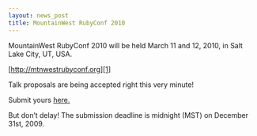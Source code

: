 ```yaml
---
layout: news_post
title: MountainWest RubyConf 2010
---
```


MountainWest RubyConf 2010 will be held March 11 and 12, 2010, in Salt
Lake City, UT, <span class="caps">USA</span>.

[http://mtnwestrubyconf.org][1]

Talk proposals are being accepted right this very minute!

Submit yours [here.][2]

But don’t delay! The submission deadline is midnight (MST) on December
31st, 2009.

[1]: http://mtnwestrubyconf.org 
[2]: http://spreadsheets.google.com/viewform?formkey=dERsdEVIc0FTSlBtanVxTWFNamdHcmc6MA 
[3]: http://radiantcms.org 
[4]: http://rubyidentity.org 
